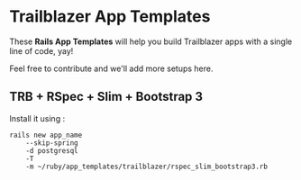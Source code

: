 # Trailblazer App Templates
These __Rails App Templates__ will help you build Trailblazer apps with a single line of code, yay!

Feel free to contribute and we'll add more setups here.

## TRB + RSpec + Slim + Bootstrap 3
Install it using :

	rails new app_name 
		--skip-spring 
		-d postgresql
		-T
		-m ~/ruby/app_templates/trailblazer/rspec_slim_bootstrap3.rb

